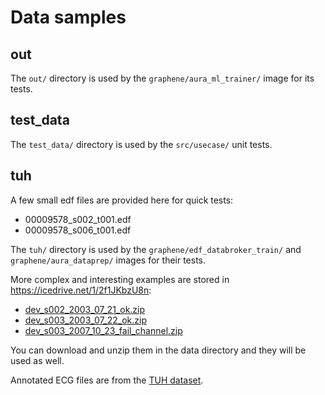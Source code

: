 
# Data samples

## out

The `out/` directory is used by the `graphene/aura_ml_trainer/` image for its tests.

## test_data

The `test_data/` directory is used by the `src/usecase/` unit tests.

## tuh

A few small edf files are provided here for quick tests:

* 00009578_s002_t001.edf
* 00009578_s006_t001.edf

The `tuh/` directory is used by the `graphene/edf_databroker_train/` and `graphene/aura_dataprep/` images for their tests.

More complex and interesting examples are stored in <https://icedrive.net/1/2f1JKbzU8n>:

* [dev_s002_2003_07_21_ok.zip](https://icedrive.net/0/f26SG6P44u)
* [dev_s003_2003_07_22_ok.zip](https://icedrive.net/0/3aI8Evmgu1)
* [dev_s003_2007_10_23_fail_channel.zip](https://icedrive.net/0/01RaHFWYcL)

You can download and unzip them in the data directory and they will be used as well.

Annotated ECG files are from the [TUH dataset](https://www.isip.piconepress.com/projects/tuh_eeg/html/downloads.shtml).
